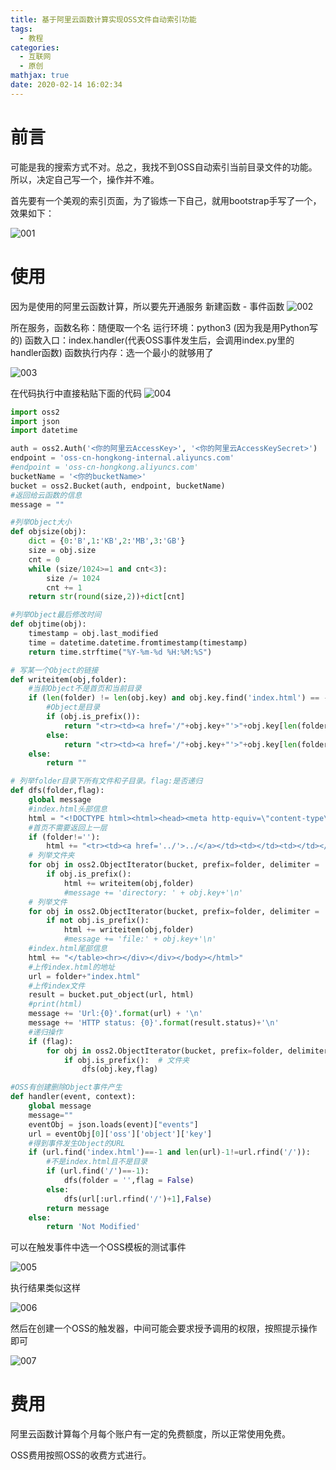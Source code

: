 ```yaml
---
title: 基于阿里云函数计算实现OSS文件自动索引功能
tags:
  - 教程
categories:
  - 互联网
  - 原创
mathjax: true
date: 2020-02-14 16:02:34
---
```

# 前言
可能是我的搜索方式不对。总之，我找不到OSS自动索引当前目录文件的功能。所以，决定自己写一个，操作并不难。

首先要有一个美观的索引页面，为了锻炼一下自己，就用bootstrap手写了一个，效果如下：

![001](/images/基于阿里云函数实现OSS文件自动索引功能/001.png)

# 使用
因为是使用的阿里云函数计算，所以要先开通服务
新建函数 - 事件函数
![002](/images/基于阿里云函数实现OSS文件自动索引功能/002.png)

所在服务，函数名称：随便取一个名
运行环境：python3 (因为我是用Python写的)
函数入口：index.handler(代表OSS事件发生后，会调用index.py里的handler函数)
函数执行内存：选一个最小的就够用了

![003](/images/基于阿里云函数实现OSS文件自动索引功能/003.png)

在代码执行中直接粘贴下面的代码
![004](/images/基于阿里云函数实现OSS文件自动索引功能/004.png)

```python index.py
import oss2
import json
import datetime

auth = oss2.Auth('<你的阿里云AccessKey>', '<你的阿里云AccessKeySecret>')
endpoint = 'oss-cn-hongkong-internal.aliyuncs.com'
#endpoint = 'oss-cn-hongkong.aliyuncs.com'
bucketName = '<你的bucketName>'
bucket = oss2.Bucket(auth, endpoint, bucketName)
#返回给云函数的信息
message = ""

#列举Object大小
def objsize(obj):
    dict = {0:'B',1:'KB',2:'MB',3:'GB'}
    size = obj.size
    cnt = 0
    while (size/1024>=1 and cnt<3):
        size /= 1024
        cnt += 1
    return str(round(size,2))+dict[cnt]

#列举Object最后修改时间
def objtime(obj):
    timestamp = obj.last_modified
    time = datetime.datetime.fromtimestamp(timestamp)
    return time.strftime("%Y-%m-%d %H:%M:%S")

# 写某一个Object的链接
def writeitem(obj,folder):
    #当前Object不是首页和当前目录
    if (len(folder) != len(obj.key) and obj.key.find('index.html') == -1):
        #Object是目录
        if (obj.is_prefix()):
            return "<tr><td><a href='/"+obj.key+"'>"+obj.key[len(folder):]+"</a></td><td></td><td></td></tr>"
        else:
            return "<tr><td><a href='/"+obj.key+"'>"+obj.key[len(folder):]+"</a></td><td>"+objsize(obj)+"</td><td>"+objtime(obj)+"</td></tr>\n"
    else:
        return ""

# 列举folder目录下所有文件和子目录。flag:是否递归
def dfs(folder,flag):
    global message
    #index.html头部信息
    html = "<!DOCTYPE html><html><head><meta http-equiv=\"content-type\" content=\"txt/html; charset=utf-8\" /><meta name=\"viewport\" content=\"width=device-width, initial-scale=1\"><link rel=\"stylesheet\" href=\"https://cdn.staticfile.org/twitter-bootstrap/3.4.1/css/bootstrap.min.css\"><title>Index of /"+folder+"</title></head><body><div class=\"container\"><div class=\"row\"><h1>Index of /"+folder+"</h1><hr><table class=\"table table-striped table-hover\"><thead><tr><th>File name</th><th>File Size</th><th>Date</th></tr></thead><tbody>"
    #首页不需要返回上一层
    if (folder!=''):
        html += "<tr><td><a href='../'>../</a></td><td></td><td></td></tr>\n"
    # 列举文件夹
    for obj in oss2.ObjectIterator(bucket, prefix=folder, delimiter = '/'):
        if obj.is_prefix():
            html += writeitem(obj,folder)
            #message += 'directory: ' + obj.key+'\n'
    # 列举文件
    for obj in oss2.ObjectIterator(bucket, prefix=folder, delimiter = '/'): 
        if not obj.is_prefix():
            html += writeitem(obj,folder)
            #message += 'file:' + obj.key+'\n'
    #index.html尾部信息
    html += "</table><hr></div></div></body></html>"
    #上传index.html的地址
    url = folder+"index.html"
    #上传index文件
    result = bucket.put_object(url, html)
    #print(html)
    message += 'Url:{0}'.format(url) + '\n'
    message += 'HTTP status: {0}'.format(result.status)+'\n'
    #递归操作
    if (flag):
        for obj in oss2.ObjectIterator(bucket, prefix=folder, delimiter = '/'):
            if obj.is_prefix():  # 文件夹
                dfs(obj.key,flag)

#OSS有创建删除Object事件产生
def handler(event, context):
    global message
    message=""
    eventObj = json.loads(event)["events"]
    url = eventObj[0]['oss']['object']['key']
    #得到事件发生Object的URL
    if (url.find('index.html')==-1 and len(url)-1!=url.rfind('/')):
        #不是index.html且不是目录
        if (url.find('/')==-1):
            dfs(folder = '',flag = False)
        else:
            dfs(url[:url.rfind('/')+1],False)
        return message
    else:
        return 'Not Modified'
```
可以在触发事件中选一个OSS模板的测试事件

![005](/images/基于阿里云函数实现OSS文件自动索引功能/005.png)

执行结果类似这样

![006](/images/基于阿里云函数实现OSS文件自动索引功能/006.png)

然后在创建一个OSS的触发器，中间可能会要求授予调用的权限，按照提示操作即可

![007](/images/基于阿里云函数实现OSS文件自动索引功能/007.png)

# 费用
阿里云函数计算每个月每个账户有一定的免费额度，所以正常使用免费。

OSS费用按照OSS的收费方式进行。